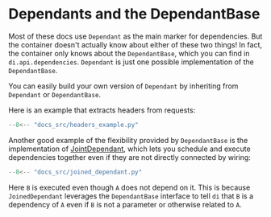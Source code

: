 # Dependants and the DependantBase

Most of these docs use `Dependant` as the main marker for dependencies.
But the container doesn't actually know about either of these two things!
In fact, the container only knows about the `DependantBase`, which you can find in `di.api.dependencies`.
`Dependant` is just one possible implementation of the `DependantBase`.

You can easily build your own version of `Dependant` by inheriting from `Dependant` or `DependantBase`.

Here is an example that extracts headers from requests:

```python
--8<-- "docs_src/headers_example.py"
```

Another good example of the flexibility provided by `DependantBase` is the implementation of [JointDependant], which lets you schedule and execute dependencies together even if they are not directly connected by wiring:

```python
--8<-- "docs_src/joined_dependant.py"
```

Here `B` is executed even though `A` does not depend on it.
This is because `JoinedDependant` leverages the `DependantBase` interface to tell `di` that `B` is a dependency of `A` even if `B` is not a parameter or otherwise related to `A`.

[Solving docs]: solving.md
[JointDependant]: https://github.com/adriangb/di/blob/b7398fbdf30213c1acb94b423bb4f2e2badd0fdd/di/dependant.py#L194-L218
